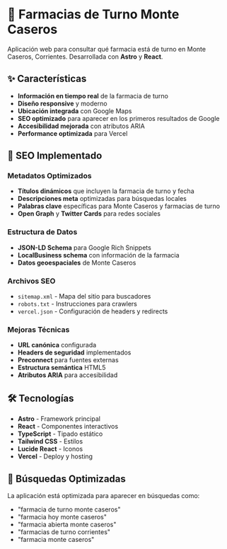 # 🏥 Farmacias de Turno Monte Caseros

Aplicación web para consultar qué farmacia está de turno en Monte Caseros, Corrientes. Desarrollada con **Astro** y **React**.

## ✨ Características

- **Información en tiempo real** de la farmacia de turno
- **Diseño responsive** y moderno
- **Ubicación integrada** con Google Maps
- **SEO optimizado** para aparecer en los primeros resultados de Google
- **Accesibilidad mejorada** con atributos ARIA
- **Performance optimizada** para Vercel

## 🚀 SEO Implementado

### Metadatos Optimizados

- **Títulos dinámicos** que incluyen la farmacia de turno y fecha
- **Descripciones meta** optimizadas para búsquedas locales
- **Palabras clave** específicas para Monte Caseros y farmacias de turno
- **Open Graph** y **Twitter Cards** para redes sociales

### Estructura de Datos

- **JSON-LD Schema** para Google Rich Snippets
- **LocalBusiness schema** con información de la farmacia
- **Datos geoespaciales** de Monte Caseros

### Archivos SEO

- `sitemap.xml` - Mapa del sitio para buscadores
- `robots.txt` - Instrucciones para crawlers
- `vercel.json` - Configuración de headers y redirects

### Mejoras Técnicas

- **URL canónica** configurada
- **Headers de seguridad** implementados
- **Preconnect** para fuentes externas
- **Estructura semántica** HTML5
- **Atributos ARIA** para accesibilidad

## 🛠️ Tecnologías

- **Astro** - Framework principal
- **React** - Componentes interactivos
- **TypeScript** - Tipado estático
- **Tailwind CSS** - Estilos
- **Lucide React** - Iconos
- **Vercel** - Deploy y hosting

## 📱 Búsquedas Optimizadas

La aplicación está optimizada para aparecer en búsquedas como:

- "farmacia de turno monte caseros"
- "farmacia hoy monte caseros"
- "farmacia abierta monte caseros"
- "farmacias de turno corrientes"
- "farmacia monte caseros"

